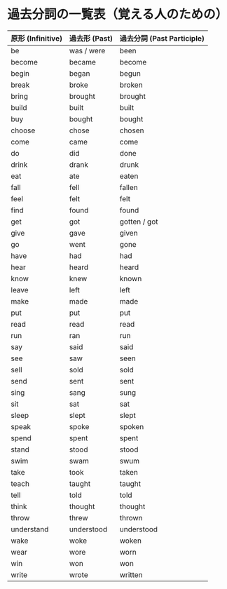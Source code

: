 # 過去分詞の一覧表（覚える人のための）

| 原形 (Infinitive) | 過去形 (Past) | 過去分詞 (Past Participle) |
|---|---|---|
| be                | was / were    | been                     |
| become            | became        | become                   |
| begin             | began         | begun                    |
| break             | broke         | broken                   |
| bring             | brought       | brought                  |
| build             | built         | built                    |
| buy               | bought        | bought                   |
| choose            | chose         | chosen                   |
| come              | came          | come                     |
| do                | did           | done                     |
| drink             | drank         | drunk                    |
| eat               | ate           | eaten                    |
| fall              | fell          | fallen                   |
| feel              | felt          | felt                     |
| find              | found         | found                    |
| get               | got           | gotten / got             |
| give              | gave          | given                    |
| go                | went          | gone                     |
| have              | had           | had                      |
| hear              | heard         | heard                    |
| know              | knew          | known                    |
| leave             | left          | left                     |
| make              | made          | made                     |
| put               | put           | put                      |
| read              | read          | read                     |
| run               | ran           | run                      |
| say               | said          | said                     |
| see               | saw           | seen                     |
| sell              | sold          | sold                     |
| send              | sent          | sent                     |
| sing              | sang          | sung                     |
| sit               | sat           | sat                      |
| sleep             | slept         | slept                    |
| speak             | spoke         | spoken                   |
| spend             | spent         | spent                    |
| stand             | stood         | stood                    |
| swim              | swam          | swum                     |
| take              | took          | taken                    |
| teach             | taught        | taught                   |
| tell              | told          | told                     |
| think             | thought       | thought                  |
| throw             | threw         | thrown                   |
| understand        | understood    | understood               |
| wake              | woke          | woken                    |
| wear              | wore          | worn                     |
| win               | won           | won                      |
| write             | wrote         | written                  |

